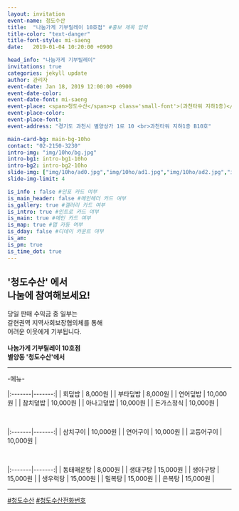 ```yaml
---
layout: invitation
event-name: 청도수산
title:  "나눔가게 기부릴레이 10호점" #홍보 제목 입력
title-color: "text-danger"
title-font-style: mi-saeng
date:   2019-01-04 10:20:00 +0900

head_info: "나눔가게 기부릴레이"
invitations: true
categories: jekyll update
author: 관리자
event-date: Jan 18, 2019 12:00:00 +0900
event-date-color:
event-date-font: mi-saeng
event-place: <span>청도수산</span><p class='small-font'>(과천타워 지하1층)</p>
event-place-color:
event-place-font:
event-address: "경기도 과천시 별양상가 1로 10 <br>과천타워 지하1층 B10호"

main-card-bg: main-bg-10ho
contact: "02-2150-3230"
intro-img: "img/10ho/bg.jpg"
intro-bg1: intro-bg1-10ho
intro-bg2: intro-bg2-10ho
slide-img: ["img/10ho/ad0.jpg","img/10ho/ad1.jpg","img/10ho/ad2.jpg","img/10ho/ad3.jpg","img/10ho/ad4.jpg","img/10ho/ad5.jpg","img/10ho/ad6.jpg","img/10ho/ad7.jpg","img/10ho/ad8.jpg","img/10ho/ad9.jpg","img/10ho/ad10.jpg",]
slide-img-limit: 4

is_info : false #인포 카드 여부
is_main_header: false #메인헤더 카드 여부
is_gallery: true #갤러리 카드 여부
is_intro: true #인트로 카드 여부
is_main: true #메인 카드 여부
is_map: true #맵 카등 여부
is_dday: false #디데이 카운트 여부
is_am:
is_pm: true
is_time_dot: true
---
```


## '청도수산' 에서 <br> 나눔에 참여해보세요!

당일 판매 수익금 중 일부는
<br>
갈현권역 지역사회보장협의체를 통해
<br>
어려운 이웃에게 기부됩니다.
<br>
<br>
**나눔가게 기부릴레이 10호점 <br>별양동 '청도수산'에서**

---
-메뉴-
<br>

|:-------|-------:|
| 회덮밥 | 8,000원 |
| 부타덮밥 | 8,000원 |
| 연어덮밥 | 10,000원 |
| 참치덮밥 | 10,000원 |
| 아나고덮밥 | 10,000원 |
| 돈가스정식 | 10,000원 |

<br>

|:-------|-------:|
| 삼치구이 | 10,000원 |
| 연어구이 | 10,000원 |
| 고등어구이 | 10,000원 |

<br>

|:-------|-------:|
| 동태매운탕 | 8,000원 |
| 생대구탕 | 15,000원 |
| 생아구탕 | 15,000원 |
| 생우럭탕 | 15,000원 |
| 밀복탕 | 15,000원 |
| 은복탕 | 15,000원 |

---
[#청도수산](https://haewon1626.modoo.at) [#청도수산전화번호](tel:02-503-1616)

